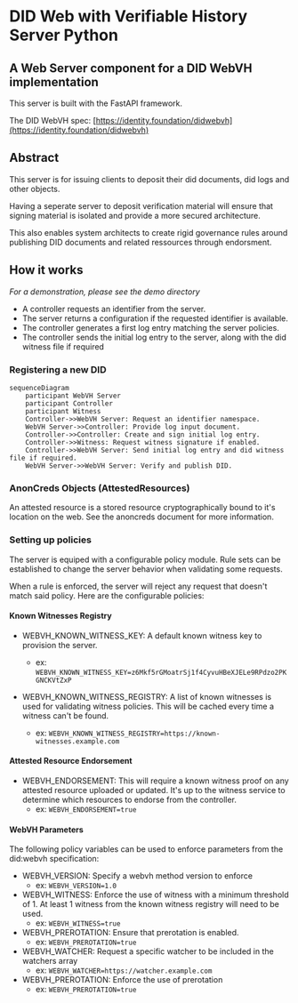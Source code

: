 # DID Web with Verifiable History Server Python
## A Web Server component for a DID WebVH implementation

This server is built with the FastAPI framework.

The DID WebVH spec: [https://identity.foundation/didwebvh](https://identity.foundation/didwebvh)

## Abstract

This server is for issuing clients to deposit their did documents, did logs and other objects.

Having a seperate server to deposit verification material will ensure that signing material is isolated and provide a more secured architecture.

This also enables system architects to create rigid governance rules around publishing DID documents and related ressources through endorsment.

## How it works
*For a demonstration, please see the demo directory*

- A controller requests an identifier from the server.
- The server returns a configuration if the requested identifier is available.
- The controller generates a first log entry matching the server policies.
- The controller sends the initial log entry to the server, along with the did witness file if required

### Registering a new DID
```mermaid
sequenceDiagram
    participant WebVH Server
    participant Controller
    participant Witness
    Controller->>WebVH Server: Request an identifier namespace.
    WebVH Server->>Controller: Provide log input document.
    Controller->>Controller: Create and sign initial log entry.
    Controller->>Witness: Request witness signature if enabled.
    Controller->>WebVH Server: Send initial log entry and did witness file if required.
    WebVH Server->>WebVH Server: Verify and publish DID.
```

### AnonCreds Objects (AttestedResources)

An attested resource is a stored resource cryptographically bound to it's location on the web. See the anoncreds document for more information.

### Setting up policies

The server is equiped with a configurable policy module. Rule sets can be established to change the server behavior when validating some requests.

When a rule is enforced, the server will reject any request that doesn't match said policy. Here are the configurable policies:

#### Known Witnesses Registry

- WEBVH_KNOWN_WITNESS_KEY: A default known witness key to provision the server.
    - ex: `WEBVH_KNOWN_WITNESS_KEY=z6Mkf5rGMoatrSj1f4CyvuHBeXJELe9RPdzo2PKGNCKVtZxP`

- WEBVH_KNOWN_WITNESS_REGISTRY: A list of known witnesses is used for validating witness policies. This will be cached every time a witness can't be found.
    - ex: `WEBVH_KNOWN_WITNESS_REGISTRY=https://known-witnesses.example.com`

#### Attested Resource Endorsement

- WEBVH_ENDORSEMENT: This will require a known witness proof on any attested resource uploaded or updated. It's up to the witness service to determine which resources to endorse from the controller.
    - ex: `WEBVH_ENDORSEMENT=true`

#### WebVH Parameters

The following policy variables can be used to enforce parameters from the did:webvh specification:
- WEBVH_VERSION: Specify a webvh method version to enforce
    - ex: `WEBVH_VERSION=1.0`
- WEBVH_WITNESS: Enforce the use of witness with a minimum threshold of 1. At least 1 witness from the known witness registry will need to be used.
    - ex: `WEBVH_WITNESS=true`
- WEBVH_PREROTATION: Ensure that prerotation is enabled.
    - ex: `WEBVH_PREROTATION=true`
- WEBVH_WATCHER: Request a specific watcher to be included in the watchers array
    - ex: `WEBVH_WATCHER=https://watcher.example.com`
- WEBVH_PREROTATION: Enforce the use of prerotation
    - ex: `WEBVH_PREROTATION=true`
